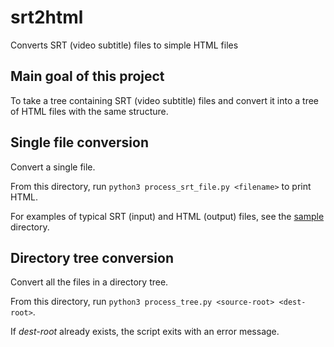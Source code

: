 # srt2html
Converts SRT (video subtitle) files to simple HTML files

## Main goal of this project

To take a tree containing SRT (video subtitle) files and convert it into
a tree of HTML files with the same structure.

## Single file conversion

Convert a single file.

From this directory, run `python3 process_srt_file.py <filename>` to print HTML.

For examples of typical SRT (input) and HTML (output) files, see the
[sample](sample) directory.

## Directory tree conversion

Convert all the files in a directory tree.

From this directory, run `python3 process_tree.py <source-root> <dest-root>`.

If *dest-root* already exists, the script exits with an error message.
